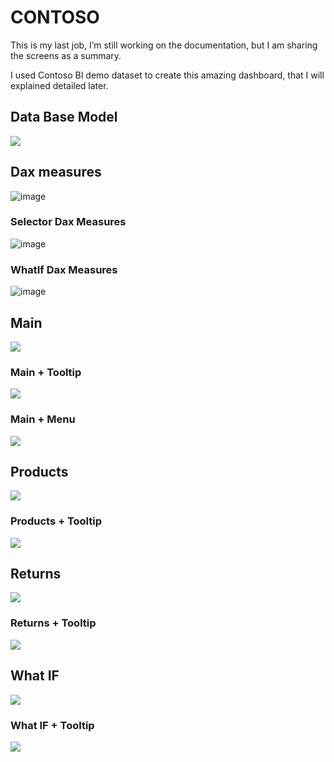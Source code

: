 # CONTOSO


This is my last job, I’m still working on the documentation, but I am sharing the screens as a summary.

I used Contoso BI demo dataset to create this amazing dashboard, that I will explained detailed later.


## Data Base Model

![](https://github.com/esmartdie/Multimedia/blob/main/IMAGES/Contoso/DB.jpg)

## Dax measures

![image](https://user-images.githubusercontent.com/95239524/164251032-9022a70e-f0ca-4cf4-bff3-49864d5b9714.png)


### Selector Dax Measures

![image](https://user-images.githubusercontent.com/95239524/164251226-f197b899-d3b3-4271-af4f-445529dd7e79.png)

### WhatIf Dax Measures

![image](https://user-images.githubusercontent.com/95239524/164251350-845b9986-a952-42dd-8ef5-465a186c6798.png)


## Main

![](https://github.com/esmartdie/Multimedia/blob/main/IMAGES/Contoso/Main.jpg)

### Main + Tooltip

![](https://github.com/esmartdie/Multimedia/blob/main/IMAGES/Contoso/MainTooltip.jpg)


### Main + Menu

![](https://github.com/esmartdie/Multimedia/blob/main/IMAGES/Contoso/Menu.jpg)



## Products

![](https://github.com/esmartdie/Multimedia/blob/main/IMAGES/Contoso/Products.jpg)

### Products + Tooltip

![](https://github.com/esmartdie/Multimedia/blob/main/IMAGES/Contoso/ProductsTooltip.jpg)



## Returns

![](https://github.com/esmartdie/Multimedia/blob/main/IMAGES/Contoso/Returns.jpg)

### Returns + Tooltip

![](https://github.com/esmartdie/Multimedia/blob/main/IMAGES/Contoso/ReturnsTooltip.jpg)




## What IF

![](https://github.com/esmartdie/Multimedia/blob/main/IMAGES/Contoso/WhatIF.jpg)

### What IF + Tooltip

![](https://github.com/esmartdie/Multimedia/blob/main/IMAGES/Contoso/WhatIfinformation.jpg)






